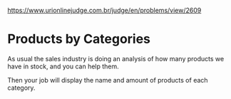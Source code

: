 https://www.urionlinejudge.com.br/judge/en/problems/view/2609

# Products by Categories

As usual the sales industry is doing an analysis of how many products we have
in stock, and you can help them.

Then your job will display the name and amount of products of each category.
